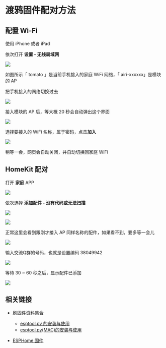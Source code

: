 # 渡鸦固件配对方法

[](//player.bilibili.com/player.html?aid=28191208&cid=48728996&page=1 ':include :type=iframe width="720" height="530"')

## 配置 Wi-Fi

使用 iPhone 或者 iPad

依次打开 **设置 -  无线局域网**

![](http://pic.airijia.com/doc/20190703104456.png)

如图所示「 tomato 」是当前手机接入的家庭 WiFi 网络，「 airi-xxxxxx」是模块的 AP

把手机接入的网络切换过去

![](http://pic.airijia.com/doc/20190703104504.png)

接入模块的 AP 后，等大概 20 秒会自动弹出这个界面



![](http://pic.airijia.com/doc/20190703104513.png)

选择要接入的 WiFi 名称，属于密码，点击**加入**

![](http://pic.airijia.com/doc/20190703104522.png)

稍等一会，网页会自动关闭，并自动切换回家庭 WiFi



## HomeKit 配对



打开 **家庭** APP

![](http://pic.airijia.com/doc/20190703102020.png)

依次选择 **添加配件 - 没有代码或无法扫描**

![](http://pic.airijia.com/doc/20190703102051.png)

![](http://pic.airijia.com/doc/20190703102122.png)

正常这里会看到跟刚才接入 AP 同样名称的配件，如果看不到，要多等一会儿

![](http://pic.airijia.com/doc/20190703101401.png)

输入交流Q群的号码，也就是设置编码 38049942

![](http://pic.airijia.com/doc/20190703101430.png)

等待 30 ~ 60 秒之后，显示配件已添加

![](http://pic.airijia.com/doc/20190703101447.png)



## 相关链接

- [刷固件资料集合](/diy/)
    - [esptool.py 的安装与使用](/diy/esptool)
    - [esptool.py(MAC)的安装与使用](/diy/esptool_mac)

- [ESPHome 固件](/mqtt/)